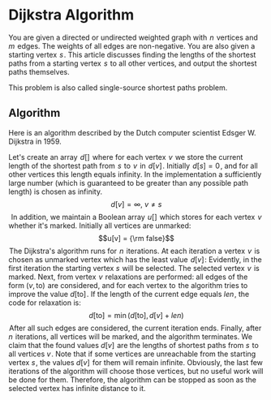 # Dijkstra Algorithm
You are given a directed or undirected weighted graph with  $n$  vertices and  $m$  edges. The weights of all edges are non-negative. You are also given a starting vertex  $s$ . This article discusses finding the lengths of the shortest paths from a starting vertex  $s$  to all other vertices, and output the shortest paths themselves.

This problem is also called single-source shortest paths problem.

## Algorithm
Here is an algorithm described by the Dutch computer scientist Edsger W. Dijkstra in 1959.

Let's create an array  $d[]$  where for each vertex  $v$  we store the current length of the shortest path from  $s$  to  $v$  in  $d[v]$ . Initially  $d[s] = 0$ , and for all other vertices this length equals infinity. In the implementation a sufficiently large number (which is guaranteed to be greater than any possible path length) is chosen as infinity. $$d[v] = \infty,~ v \ne s$$ 
In addition, we maintain a Boolean array  $u[]$  which stores for each vertex  $v$  whether it's marked. Initially all vertices are unmarked:
$$u[v] = {\rm false}$$ The Dijkstra's algorithm runs for  $n$  iterations. At each iteration a vertex  $v$  is chosen as unmarked vertex which has the least value  $d[v]$ :
Evidently, in the first iteration the starting vertex $s$  will be selected.
The selected vertex  $v$  is marked. Next, from vertex  $v$  relaxations are performed: all edges of the form $(v,\text{to})$  are considered, and for each vertex $\text{to}$  the algorithm tries to improve the value $d[\text{to}]$ . If the length of the current edge equals $len$ , the code for relaxation is:
$$d[\text{to}] = \min (d[\text{to}], d[v] + len)$$ After all such edges are considered, the current iteration ends. Finally, after $n$  iterations, all vertices will be marked, and the algorithm terminates. We claim that the found values $d[v]$  are the lengths of shortest paths from $s$  to all vertices $v$ .
Note that if some vertices are unreachable from the starting vertex $s$ , the values $d[v]$  for them will remain infinite. Obviously, the last few iterations of the algorithm will choose those vertices, but no useful work will be done for them. Therefore, the algorithm can be stopped as soon as the selected vertex has infinite distance to it.

